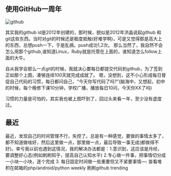 使用GitHub一周年
---

![github](./img/2014120301.png)

其实我的github id是2012年创建的，那时候，貌似是2012年洪晶说起github 和git这些东西。当时对git的时候还是极度抵触(好难学啊)，可是又觉得那是高大上的东西，总想push一下，于是乱搞，push成功1,2次。
那么当然了，我自然不会怎么用那个github,谁知道Linux，Ruby就是托管在上面的，谁知道怎么follow上面的大牛。

自从我学会那么一点git的时候，我就决心要每日都提交代码到github，为了签到正如那个上图，凑够连续100天就完成成就了。
嗯，没想到，这不小心形成每日督促自己代码的习惯，每日都问自己，“今天你写代码了吗?”(脑海中，又想起，初中的时候，每个晚修下课10分钟，学校广播，播放每日10问，今天你XX了吗)

习惯的力量是可怕的，其实我也被上图吓到了，回过头来看一年，至少没有虚度过。


最近
---

最近，发现自己的时间管理不行，失控了。总是有一种感觉，要做的事情太多了，都不知道做啥好，然后这里做一点，那里做一点，最后导致一事无成(都做得不好)。幸亏我以前也遇到这情况，我的解决办法都是：1.意识到，这应该是月经，要调整好心态(例如刷刷知乎，提高自己认知水平) 2.专心做一件事，把事情切分成一小块一小块，逐个完成 3. 每日固定时间做一些重要但又不紧要事情—: 查看堆积在邮箱的php/android/python weekly 刷刷github trending